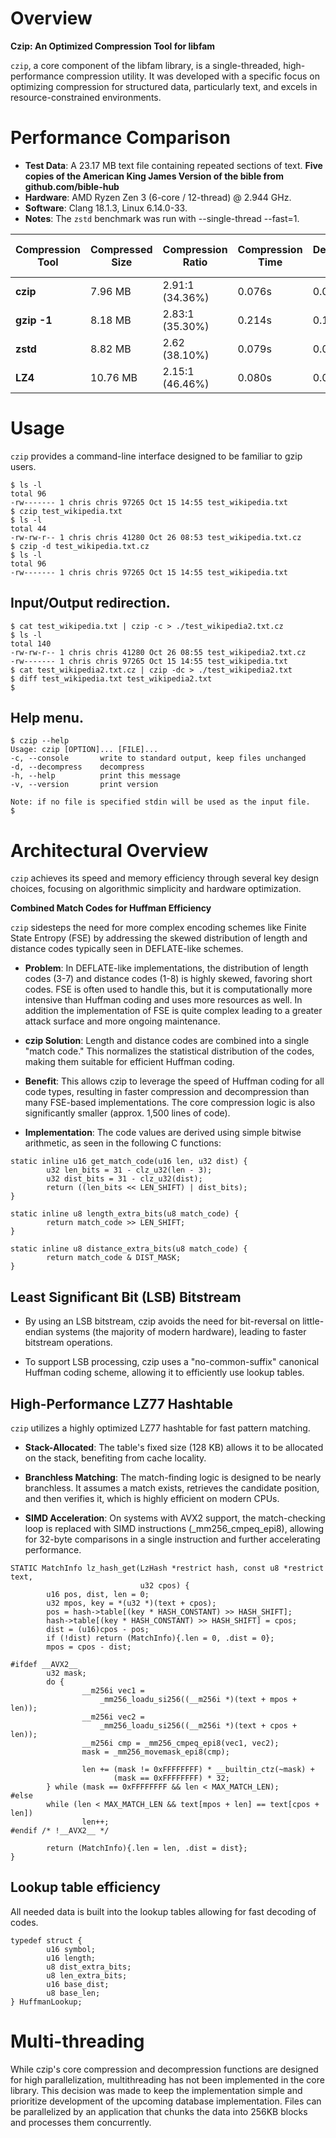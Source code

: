 # Overview

**Czip: An Optimized Compression Tool for libfam**

`czip`, a core component of the libfam library, is a single-threaded, high-performance compression utility. It was developed with a specific focus on optimizing compression for structured data, particularly text, and excels in resource-constrained environments.

# Performance Comparison

- **Test Data**: A 23.17 MB text file containing repeated sections of text. **Five copies of the American King James Version of the bible from github.com/bible-hub**
- **Hardware**: AMD Ryzen Zen 3 (6-core / 12-thread) @ 2.944 GHz.
- **Software**: Clang 18.1.3, Linux 6.14.0-33.
- **Notes**: The `zstd` benchmark was run with --single-thread --fast=1.

| Compression Tool        | Compressed Size | Compression Ratio | Compression Time | Decompression Time | Memory Usage (Compression) | Memory Usage (Decompression) |
|-------------|-----------------|-------------------|------------------|--------------------|----------------------------|------------------------------|
| **czip**    | 7.96 MB         | 2.91:1 (34.36%)   | 0.076s           | 0.033s             | 1.8 MB                     | 1.3 MB                       |
| **gzip -1** | 8.18 MB         | 2.83:1 (35.30%)   | 0.214s           | 0.119s             | 1.8 MB                      | 1.5 MB                        |
| **zstd**    | 8.82 MB   | 2.62 (38.10%)           | 0.079s           | 0.023s             | 22.8 MB                     | 5.0 MB            |
| **LZ4**     | 10.76 MB        | 2.15:1 (46.46%)   | 0.080s           | 0.035s             | 9.7 MB                      | 1.6 MB                       |

# Usage

`czip` provides a command-line interface designed to be familiar to gzip users.

```
$ ls -l 
total 96
-rw------- 1 chris chris 97265 Oct 15 14:55 test_wikipedia.txt
$ czip test_wikipedia.txt
$ ls -l
total 44
-rw-rw-r-- 1 chris chris 41280 Oct 26 08:53 test_wikipedia.txt.cz
$ czip -d test_wikipedia.txt.cz
$ ls -l 
total 96
-rw------- 1 chris chris 97265 Oct 15 14:55 test_wikipedia.txt
```

## Input/Output redirection.

```
$ cat test_wikipedia.txt | czip -c > ./test_wikipedia2.txt.cz   
$ ls -l
total 140
-rw-rw-r-- 1 chris chris 41280 Oct 26 08:55 test_wikipedia2.txt.cz
-rw------- 1 chris chris 97265 Oct 15 14:55 test_wikipedia.txt
$ cat test_wikipedia2.txt.cz | czip -dc > ./test_wikipedia2.txt
$ diff test_wikipedia.txt test_wikipedia2.txt
$ 
```

## Help menu.

```
$ czip --help
Usage: czip [OPTION]... [FILE]...
-c, --console       write to standard output, keep files unchanged
-d, --decompress    decompress
-h, --help          print this message
-v, --version       print version

Note: if no file is specified stdin will be used as the input file.
$ 
```

# Architectural Overview

`czip` achieves its speed and memory efficiency through several key design choices, focusing on algorithmic simplicity and hardware optimization.

**Combined Match Codes for Huffman Efficiency**

`czip` sidesteps the need for more complex encoding schemes like Finite State Entropy (FSE) by addressing the skewed distribution of length and distance codes typically seen in DEFLATE-like schemes.

- **Problem**: In DEFLATE-like implementations, the distribution of length codes (3-7) and distance codes (1-8) is highly skewed, favoring short codes. FSE is often used to handle this, but it is computationally more intensive than Huffman coding and uses more resources as well. In addition the implementation of FSE is quite complex leading to a greater attack surface and more ongoing maintenance.

- **czip Solution**: Length and distance codes are combined into a single "match code." This normalizes the statistical distribution of the codes, making them suitable for efficient Huffman coding.

- **Benefit**: This allows czip to leverage the speed of Huffman coding for all code types, resulting in faster compression and decompression than many FSE-based implementations. The core compression logic is also significantly smaller (approx. 1,500 lines of code).

- **Implementation**: The code values are derived using simple bitwise arithmetic, as seen in the following C functions:

```
static inline u16 get_match_code(u16 len, u32 dist) {
        u32 len_bits = 31 - clz_u32(len - 3);
        u32 dist_bits = 31 - clz_u32(dist);
        return ((len_bits << LEN_SHIFT) | dist_bits);
}

static inline u8 length_extra_bits(u8 match_code) {
        return match_code >> LEN_SHIFT;
}

static inline u8 distance_extra_bits(u8 match_code) {
        return match_code & DIST_MASK;
}
```

## Least Significant Bit (LSB) Bitstream

- By using an LSB bitstream, czip avoids the need for bit-reversal on little-endian systems (the majority of modern hardware), leading to faster bitstream operations.

- To support LSB processing, czip uses a "no-common-suffix" canonical Huffman coding scheme, allowing it to efficiently use lookup tables.

## High-Performance LZ77 Hashtable

`czip` utilizes a highly optimized LZ77 hashtable for fast pattern matching.

- **Stack-Allocated**: The table's fixed size (128 KB) allows it to be allocated on the stack, benefiting from cache locality.

- **Branchless Matching**: The match-finding logic is designed to be nearly branchless. It assumes a match exists, retrieves the candidate position, and then verifies it, which is highly efficient on modern CPUs.

- **SIMD Acceleration**: On systems with AVX2 support, the match-checking loop is replaced with SIMD instructions (_mm256_cmpeq_epi8), allowing for 32-byte comparisons in a single instruction and further accelerating performance.

```
STATIC MatchInfo lz_hash_get(LzHash *restrict hash, const u8 *restrict text,
                             u32 cpos) {
        u16 pos, dist, len = 0;
        u32 mpos, key = *(u32 *)(text + cpos);
        pos = hash->table[(key * HASH_CONSTANT) >> HASH_SHIFT];
        hash->table[(key * HASH_CONSTANT) >> HASH_SHIFT] = cpos;
        dist = (u16)cpos - pos;
        if (!dist) return (MatchInfo){.len = 0, .dist = 0};
        mpos = cpos - dist;

#ifdef __AVX2__
        u32 mask;
        do {
                __m256i vec1 =
                    _mm256_loadu_si256((__m256i *)(text + mpos + len));
                __m256i vec2 =
                    _mm256_loadu_si256((__m256i *)(text + cpos + len));
                __m256i cmp = _mm256_cmpeq_epi8(vec1, vec2);
                mask = _mm256_movemask_epi8(cmp);

                len += (mask != 0xFFFFFFFF) * __builtin_ctz(~mask) +
                       (mask == 0xFFFFFFFF) * 32;
        } while (mask == 0xFFFFFFFF && len < MAX_MATCH_LEN);
#else
        while (len < MAX_MATCH_LEN && text[mpos + len] == text[cpos + len])
                len++;
#endif /* !__AVX2__ */

        return (MatchInfo){.len = len, .dist = dist};
}
```

## Lookup table efficiency

All needed data is built into the lookup tables allowing for fast decoding of codes.

```
typedef struct {
        u16 symbol;
        u16 length;
        u8 dist_extra_bits;
        u8 len_extra_bits;
        u16 base_dist;
        u8 base_len;
} HuffmanLookup;
```

# Multi-threading

While czip's core compression and decompression functions are designed for high parallelization, multithreading has not been implemented in the core library. This decision was made to keep the implementation simple and prioritize development of the upcoming database implementation. Files can be parallelized by an application that chunks the data into 256KB blocks and processes them concurrently.

